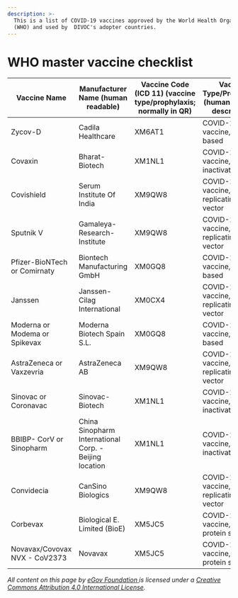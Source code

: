 ```yaml
---
description: >-
  This is a list of COVID-19 vaccines approved by the World Health Organisation
  (WHO) and used by  DIVOC's adopter countries.
---
```


# WHO master vaccine checklist

| Vaccine Name                  | Manufacturer Name (human readable)                     | Vaccine Code (ICD 11) (vaccine type/prophylaxis; normally in QR) | Vaccine Type/Prophylaxis (human readable description) |
| ----------------------------- | ------------------------------------------------------ | ---------------------------------------------------------------- | ----------------------------------------------------- |
| Zycov-D                       | Cadila Healthcare                                      | XM6AT1                                                           | COVID-19 vaccine, DNA-based                           |
| Covaxin                       | Bharat-Biotech                                         | XM1NL1                                                           | COVID-19 vaccine, inactivated virus                   |
| Covishield                    | Serum Institute Of India                               | XM9QW8                                                           | COVID-19 vaccine, non-replicating viral vector        |
| Sputnik V                     | Gamaleya-Research-Institute                            | XM9QW8                                                           | COVID-19 vaccine, non-replicating viral vector        |
| Pfizer-BioNTech or Comirnaty  | Biontech Manufacturing GmbH                            | XM0GQ8                                                           | COVID-19 vaccine, RNA-based                           |
| Janssen                       | Janssen-Cilag International                            | XM0CX4                                                           | COVID-19 vaccine, replicating viral vector            |
| Moderna or Modema or Spikevax | Moderna Biotech Spain S.L.                             | XM0GQ8                                                           | COVID-19 vaccine, RNA-based                           |
| AstraZeneca or Vaxzevria      | AstraZeneca AB                                         | XM9QW8                                                           | COVID-19 vaccine, non-replicating viral vector        |
| Sinovac or Coronavac          | Sinovac-Biotech                                        | XM1NL1                                                           | COVID-19 vaccine, inactivated virus                   |
| BBIBP- CorV or Sinopharm      | China Sinopharm International Corp. - Beijing location | XM1NL1                                                           | COVID-19 vaccine, inactivated virus                   |
| Convidecia                    | CanSino Biologics                                      | XM9QW8                                                           | COVID-19 vaccine, non-replicating viral vector        |
| Corbevax                      | Biological E. Limited (BioE)                           | XM5JC5                                                           | COVID-19 vaccine, virus protein subunit               |
| Novavax/Covovax NVX - CoV2373 | Novavax                                                | XM5JC5                                                           | COVID-19 vaccine, virus protein subunit               |





_All content on this page by_ [_eGov Foundation_ ](https://egov.org.in)_is licensed under a_ [_Creative Commons Attribution 4.0 International License_](http://creativecommons.org/licenses/by/4.0/)_._
